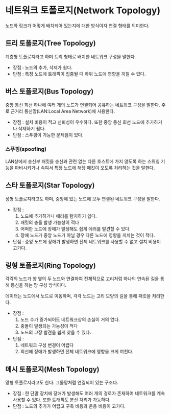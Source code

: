 # 네트워크 토폴로지(Network Topology)
노드와 링크가 어떻게 배치되어 있는지에 대한 방식이자 연결 형태를 의미한다.

## 트리 토폴로지(Tree Topology)
계층형 토폴로지라고 하며 트리 형태로 배치한 네트워크 구성을 말한다.

- 장점 : 노드의 추가, 삭제가 쉽다.
- 단점 : 특정 노드에 트래픽이 집중될 때 하위 노드에 영향을 끼칠 수 있다.

## 버스 토폴로지(Bus Topology)
중앙 통신 회선 하나에 여러 개의 노드가 연결되어 공유하는 네트워크 구성을 말한다. 주로 근거리 통신망(LAN:Local Area Network)에 사용한다.

- 장점 : 설치 비용이 적고 신뢰성이 우수하다. 또한 중앙 통신 회선 노드에 추가하거나 삭제하기 쉽다.
- 단점 : 스푸핑이 가능한 문제점이 있다.

### 스푸핑(spoofing)
LAN상에서 송신부 패킷을 송신과 관련 없는 다른 호스트에 가지 않도록 하는 스위칭 기능을 마비시키거나 속여서 특정 노드에 해당 패킷이 오도록 처리하는 것을 말한다.

## 스타 토폴로지(Star Topology)
성형 토폴로지라고도 하며, 중앙에 있는 노드에 모두 연결된 네트워크 구성을 말한다.

- 장점 :
  1. 노드에 추가하거나 에러를 탐지하기 쉽다.
  2. 패킷의 충돌 발생 가능성이 적다
  3. 어떠한 노드에 장애가 발생해도 쉽게 에러를 발견할 수 있다.
  4. 장애 노드가 중앙 노드가 아닐 경우 다른 노드에 영향을 끼치는 것이 적다.
- 단점 : 중앙 노드에 장애가 발생하면 전체 네트워크를 사용할 수 없고 설치 비용이 고가다.

## 링형 토폴로지(Ring Topology)
각각의 노드가 양 옆의 두 노드와 연결하여 전체적으로 고리처럼 하나의 연속된 길을 통해 통신을 하는 망 구성 방식이다.

데이터는 노드에서 노드로 이동하며, 각각 노드는 고리 모양의 길을 통해 패킷을 처리한다.

- 장점 :
  1. 노드 수가 증가되어도 네트워크상의 손실이 거의 없다.
  2. 충돌이 발생되는 가능성이 적다
  3. 노드의 고장 발견을 쉽게 찾을 수 있다.
- 단점 :
  1. 네트워크 구성 변경이 어렵다
  2. 회선에 장애가 발생하면 전체 네트워크에 영향을 크게 끼친다.

## 메시 토폴로지(Mesh Topology)
망형 토폴로지라고도 한다. 그물망처럼 연결되어 있는 구조다.

- 장점 : 한 단말 장치에 장애가 발생해도 여러 개의 경로가 존재하여 네트워크를 계속 사용할 수 있다. 또한 트래픽도 분산 처리가 가능하다.
- 단점 : 노드의 추가가 어렵고 구축 비용과 운용 비용이 고가다.

  
